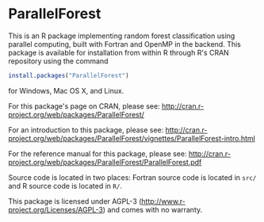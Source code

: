 ParallelForest
==============
This is an R package implementing random forest classification using parallel computing, built with Fortran and OpenMP in the backend. This package is available for installation from within R through R's CRAN repository using the command
```r
install.packages("ParallelForest")
```
for Windows, Mac OS X, and Linux.

For this package's page on CRAN, please see:
http://cran.r-project.org/web/packages/ParallelForest/

For an introduction to this package, please see:
http://cran.r-project.org/web/packages/ParallelForest/vignettes/ParallelForest-intro.html

For the reference manual for this package, please see:
http://cran.r-project.org/web/packages/ParallelForest/ParallelForest.pdf

Source code is located in two places: Fortran source code is located in `src/` and R source code is located in `R/`.

This package is licensed under AGPL-3 (http://www.r-project.org/Licenses/AGPL-3) and comes with no warranty.
